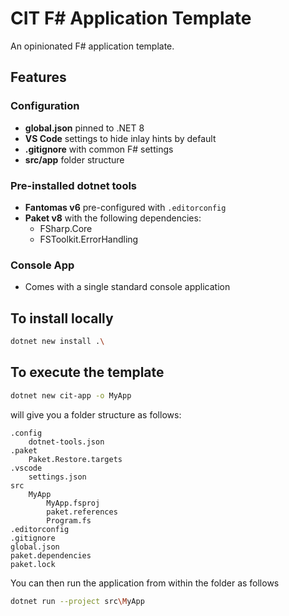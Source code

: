# CIT F# Application Template
An opinionated F# application template.

## Features

### Configuration
* **global.json** pinned to .NET 8
* **VS Code** settings to hide inlay hints by default
* **.gitignore** with common F# settings
* **src/app** folder structure

### Pre-installed dotnet tools
* **Fantomas v6** pre-configured with `.editorconfig`
* **Paket v8** with the following dependencies:
    * FSharp.Core
    * FSToolkit.ErrorHandling

### Console App
* Comes with a single standard console application

## To install locally
```bash
dotnet new install .\
```

## To execute the template
```bash
dotnet new cit-app -o MyApp
```

will give you a folder structure as follows:

```
.config
    dotnet-tools.json
.paket
    Paket.Restore.targets
.vscode
    settings.json
src
    MyApp
        MyApp.fsproj
        paket.references
        Program.fs
.editorconfig
.gitignore
global.json
paket.dependencies
paket.lock
```

You can then run the application from within the folder as follows

```bash
dotnet run --project src\MyApp
```
